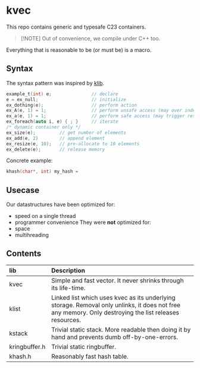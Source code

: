 # kvec

This repo contains generic and typesafe C23 containers.

> [!NOTE] Out of convenience, we compile under C++ too.

Everything that is reasonable to be (or must be) is a macro.

## Syntax
The syntax pattern was inspired by [klib](https://github.com/attractivechaos/klib).
```c
example_t(int) e;               // declare
e = ex_null;                    // initialize
ex_dothing(e);                  // perform action
ex_A(e, 1) = 1;                 // perform unsafe access (may over index)
ex_a(e, 1) = 1;                 // perform safe access (may trigger resize)
ex_foreach(auto i, e) { ; }     // iterate
/* dynamic container only */
ex_size(e);         // get number of elements
ex_add(e, 2)        // append element
ex_resize(e, 10);   // pre-allocate to 10 elements
ex_delete(e);       // release memory
```

Concrete example:
```c
khash(char*, int) my_hash = 
```

## Usecase
Our datastructures have been optimized for:
* speed on a single thread
* programmer convenience
They were **not** optimized for:
* space
* multihreading

## Contents
| lib           | Description |
| :------------ | :---------- |
| kvec          | Simple and fast vector. It never shrinks through its life-time. |
| klist         | Linked list which uses kvec as its underlying storage. Removal only unlinks, it does not free any memory. Only destroying the list releases resources. |
| kstack        | Trivial static stack. More readable then doing it by hand and prevents dumb off-by-one-errors. |
| kringbuffer.h | Trivial static ringbuffer. |
| khash.h       | Reasonably fast hash table. |
